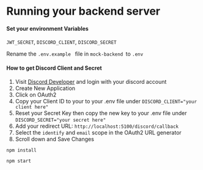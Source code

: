 # Running your backend server

#### Set your environment Variables

`JWT_SECRET`, `DISCORD_CLIENT`, `DISCORD_SECRET`

Rename the `.env.example ` file in `mock-backend `to `.env`

#### How to get Discord Client and Secret

1. Visit [Discord Developer](https://discord.com/developers/) and login with your discord account
2. Create New Application
3. Click on OAuth2
4. Copy your Client ID to your to your .env file under `DISCORD_CLIENT="your client here"`
5. Reset your Secret Key then copy the new key to your .env file under `DISCORD_SECRET="your secret here"`
6. Add your redirect URL: `http://localhost:5100/discord/callback`
7. Select the `identify` and `email` scope in the OAuth2 URL generator
8. Scroll down and Save Changes

```bash
npm install

npm start
```
